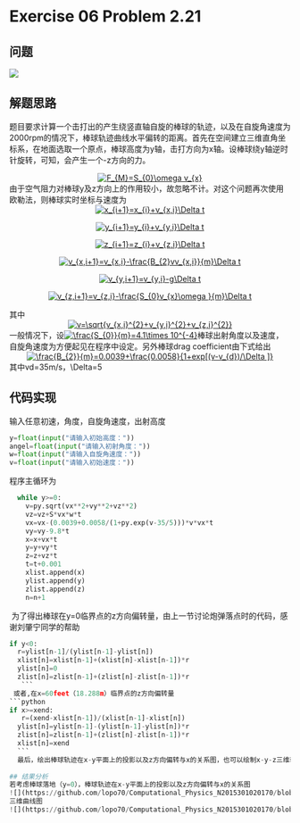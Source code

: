 # Exercise 06 Problem 2.21
## 问题
![](https://github.com/lopo70/Computational_Physics_N2015301020170/blob/master/Exercise%2006/%E6%8D%95%E8%8E%B7.PNG)
## 解题思路
题目要求计算一个击打出的产生绕竖直轴自旋的棒球的轨迹，以及在自旋角速度为2000rpm的情况下，棒球轨迹曲线水平偏转的距离。首先在空间建立三维直角坐标系，在地面选取一个原点，棒球高度为y轴，击打方向为x轴。设棒球绕y轴逆时针旋转，可知，会产生一个-z方向的力。
<div align=center><a href="http://www.codecogs.com/eqnedit.php?latex=F_{M}=S_{0}\omega&space;v_{x}" target="_blank"><img src="http://latex.codecogs.com/gif.latex?F_{M}=S_{0}\omega&space;v_{x}" title="F_{M}=S_{0}\omega v_{x}" /></a>
<div align=left>
由于空气阻力对棒球y及z方向上的作用较小，故忽略不计。对这个问题再次使用欧勒法，则棒球实时坐标与速度为
<div align=center><a href="http://www.codecogs.com/eqnedit.php?latex=x_{i&plus;1}=x_{i}&plus;v_{x,i}\Delta&space;t" target="_blank"><img src="http://latex.codecogs.com/gif.latex?x_{i&plus;1}=x_{i}&plus;v_{x,i}\Delta&space;t" title="x_{i+1}=x_{i}+v_{x,i}\Delta t" /></a>

<a href="http://www.codecogs.com/eqnedit.php?latex=y_{i&plus;1}=y_{i}&plus;v_{y,i}\Delta&space;t" target="_blank"><img src="http://latex.codecogs.com/gif.latex?y_{i&plus;1}=y_{i}&plus;v_{y,i}\Delta&space;t" title="y_{i+1}=y_{i}+v_{y,i}\Delta t" /></a>

<a href="http://www.codecogs.com/eqnedit.php?latex=z_{i&plus;1}=z_{i}&plus;v_{z,i}\Delta&space;t" target="_blank"><img src="http://latex.codecogs.com/gif.latex?z_{i&plus;1}=z_{i}&plus;v_{z,i}\Delta&space;t" title="z_{i+1}=z_{i}+v_{z,i}\Delta t" /></a>

<a href="http://www.codecogs.com/eqnedit.php?latex=v_{x,i&plus;1}=v_{x,i}-\frac{B_{2}vv_{x,i}}{m}\Delta&space;t" target="_blank"><img src="http://latex.codecogs.com/gif.latex?v_{x,i&plus;1}=v_{x,i}-\frac{B_{2}vv_{x,i}}{m}\Delta&space;t" title="v_{x,i+1}=v_{x,i}-\frac{B_{2}vv_{x,i}}{m}\Delta t" /></a>

<a href="http://www.codecogs.com/eqnedit.php?latex=v_{y,i&plus;1}=v_{y,i}-g\Delta&space;t" target="_blank"><img src="http://latex.codecogs.com/gif.latex?v_{y,i&plus;1}=v_{y,i}-g\Delta&space;t" title="v_{y,i+1}=v_{y,i}-g\Delta t" /></a>

<a href="http://www.codecogs.com/eqnedit.php?latex=v_{z,i&plus;1}=v_{z,i}-\frac{S_{0}v_{x}\omega&space;}{m}\Delta&space;t" target="_blank"><img src="http://latex.codecogs.com/gif.latex?v_{z,i&plus;1}=v_{z,i}-\frac{S_{0}v_{x}\omega&space;}{m}\Delta&space;t" title="v_{z,i+1}=v_{z,i}-\frac{S_{0}v_{x}\omega }{m}\Delta t" /></a>

<div align=left>其中
<div align=center><a href="http://www.codecogs.com/eqnedit.php?latex=v=\sqrt{v_{x,i}^{2}&plus;v_{y,i}^{2}&plus;v_{z,i}^{2}}" target="_blank"><img src="http://latex.codecogs.com/gif.latex?v=\sqrt{v_{x,i}^{2}&plus;v_{y,i}^{2}&plus;v_{z,i}^{2}}" title="v=\sqrt{v_{x,i}^{2}+v_{y,i}^{2}+v_{z,i}^{2}}" /></a>
<div align=left>
一般情况下，设<a href="http://www.codecogs.com/eqnedit.php?latex=\frac{S_{0}}{m}=4.1\times&space;10^{-4}" target="_blank"><img src="http://latex.codecogs.com/gif.latex?\frac{S_{0}}{m}=4.1\times&space;10^{-4}" title="\frac{S_{0}}{m}=4.1\times 10^{-4}" /></a>棒球出射角度以及速度，自旋角速度为方便起见在程序中设定。另外棒球drag coefficient由下式给出
  
<div align=center><a href="http://www.codecogs.com/eqnedit.php?latex=\frac{B_{2}}{m}=0.0039&plus;\frac{0.0058}{1&plus;exp[(v-v_{d})/\Delta&space;]}" target="_blank"><img src="http://latex.codecogs.com/gif.latex?\frac{B_{2}}{m}=0.0039&plus;\frac{0.0058}{1&plus;exp[(v-v_{d})/\Delta&space;]}" title="\frac{B_{2}}{m}=0.0039+\frac{0.0058}{1+exp[(v-v_{d})/\Delta ]}" /></a>

<div align=left>
其中vd=35m/s，\Delta=5

## 代码实现
输入任意初速，角度，自旋角速度，出射高度
```python
y=float(input("请输入初始高度："))
angel=float(input("请输入初射角度："))
w=float(input("请输入自旋角速度："))
v=float(input("请输入初始速度："))
```
程序主循环为
```python
  while y>=0:
    v=py.sqrt(vx**2+vy**2+vz**2)
    vz=vz+S*vx*w*t
    vx=vx-(0.0039+0.0058/(1+py.exp(v-35/5)))*v*vx*t
    vy=vy-9.8*t
    x=x+vx*t
    y=y+vy*t
    z=z+vz*t
    t=t+0.001
    xlist.append(x)
    ylist.append(y)
    zlist.append(z)
    n=n+1
  ```
  为了得出棒球在y=0临界点的z方向偏转量，由上一节讨论炮弹落点时的代码，感谢刘肇宁同学的帮助
  ```python
  if y<0:
    r=ylist[n-1]/(ylist[n-1]-ylist[n])
    xlist[n]=xlist[n-1]+(xlist[n]-xlist[n-1])*r
    ylist[n]=0
    zlist[n]=zlist[n-1]+(zlist[n]-zlist[n-1])*r
     ```
  或者,在x=60feet（18.288m）临界点的z方向偏转量
  ```python
  if x>=xend:
    r=(xend-xlist[n-1])/(xlist[n-1]-xlist[n])
    ylist[n]=ylist[n-1]-(ylist[n-1]-ylist[n])*r
    zlist[n]=zlist[n-1]+(zlist[n]-zlist[n-1])*r
    xlist[n]=xend
    ```
   最后，绘出棒球轨迹在x-y平面上的投影以及z方向偏转与x的关系图，也可以绘制x-y-z三维轨迹曲线
   
## 结果分析
若考虑棒球落地（y=0），棒球轨迹在x-y平面上的投影以及z方向偏转与x的关系图
![](https://github.com/lopo70/Computational_Physics_N2015301020170/blob/master/Exercise%2006/11.png)
三维曲线图
![](https://github.com/lopo70/Computational_Physics_N2015301020170/blob/master/Exercise%2006/12.png)

